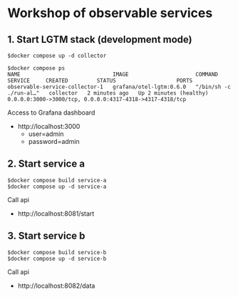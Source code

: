 # Workshop of observable services

## 1. Start LGTM stack (development mode)
```
$docker compose up -d collector

$docker compose ps             
NAME                             IMAGE                     COMMAND                  SERVICE     CREATED         STATUS                   PORTS
observable-service-collector-1   grafana/otel-lgtm:0.6.0   "/bin/sh -c ./run-al…"   collector   2 minutes ago   Up 2 minutes (healthy)   0.0.0.0:3000->3000/tcp, 0.0.0.0:4317-4318->4317-4318/tcp
```

Access to Grafana dashboard
* http://localhost:3000
  * user=admin
  * password=admin


## 2. Start service a
```
$docker compose build service-a
$docker compose up -d service-a
```

Call api
* http://localhost:8081/start

## 3. Start service b
```
$docker compose build service-b
$docker compose up -d service-b
```

Call api
* http://localhost:8082/data

